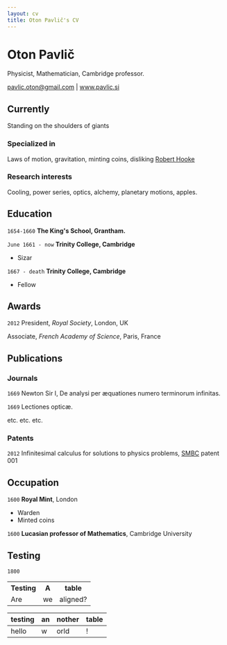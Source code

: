 ```yaml
---
layout: cv
title: Oton Pavlič's CV
---
```

# Oton Pavlič
Physicist, Mathematician, Cambridge professor.

<div id="webaddress">
<a href="pavlic.oton@gmail.com">pavlic.oton@gmail.com</a>
| <a href="http://www.pavlic.si">www.pavlic.si</a>
</div>


## Currently

Standing on the shoulders of giants

### Specialized in

Laws of motion, gravitation, minting coins, disliking [Robert Hooke](http://en.wikipedia.org/wiki/Robert_Hooke)


### Research interests

Cooling, power series, optics, alchemy, planetary motions, apples.


## Education

`1654-1660`
__The King's School, Grantham.__

`June 1661 - now`
__Trinity College, Cambridge__

- Sizar

`1667 - death`
__Trinity College, Cambridge__

- Fellow



## Awards

`2012`
President, *Royal Society*, London, UK

Associate, *French Academy of Science*, Paris, France



## Publications

<!-- A list is also available [online](http://scholar.google.co.uk/citations?user=LTOTl0YAAAAJ) -->

### Journals

`1669`
Newton Sir I, De analysi per æquationes numero terminorum infinitas. 

`1669`
Lectiones opticæ.

etc. etc. etc.

### Patents

`2012`
Infinitesimal calculus for solutions to physics problems, [SMBC](http://www.techdirt.com/articles/20121011/09312820678/if-patents-had-been-around-time-newton.shtml) patent 001


## Occupation

`1600`
__Royal Mint__, London

- Warden
- Minted coins

`1600`
__Lucasian professor of Mathematics__, Cambridge University

## Testing

`1800`
<table>
<tr><th>Testing</th><th>A</th><th>table</th></tr>
<tr><td>Are</td><td>we</td><td>aligned?</td></tr>
</table>

| testing | an | nother | table |
| ------- | -- | ------ | ----- |
| hello   | w  | orld   | !     |

<!-- ### Footer

Last updated: May 2013 -->


